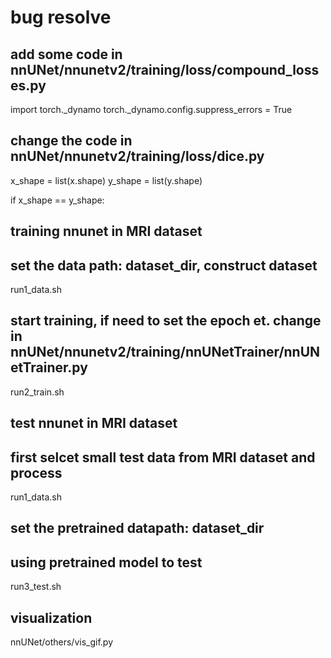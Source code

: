 # bug resolve
## add some code in nnUNet/nnunetv2/training/loss/compound_losses.py
import torch._dynamo
torch._dynamo.config.suppress_errors = True

## change the code in nnUNet/nnunetv2/training/loss/dice.py
x_shape = list(x.shape)
y_shape = list(y.shape)

if x_shape == y_shape:


## training nnunet in MRI dataset
## set the data path: dataset_dir, construct dataset
run1_data.sh
## start training, if need to set the epoch et. change in nnUNet/nnunetv2/training/nnUNetTrainer/nnUNetTrainer.py
run2_train.sh



## test nnunet in MRI dataset
## first selcet small test data from MRI dataset and process
run1_data.sh
## set the pretrained datapath: dataset_dir
## using pretrained model to test 
run3_test.sh


## visualization
nnUNet/others/vis_gif.py